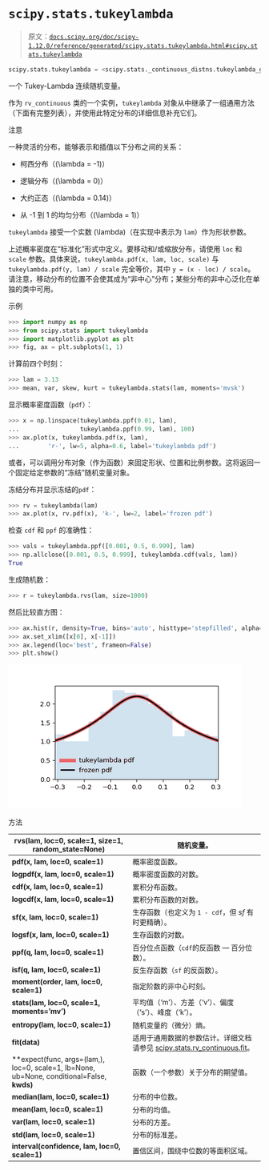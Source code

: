 # `scipy.stats.tukeylambda`

> 原文：[`docs.scipy.org/doc/scipy-1.12.0/reference/generated/scipy.stats.tukeylambda.html#scipy.stats.tukeylambda`](https://docs.scipy.org/doc/scipy-1.12.0/reference/generated/scipy.stats.tukeylambda.html#scipy.stats.tukeylambda)

```py
scipy.stats.tukeylambda = <scipy.stats._continuous_distns.tukeylambda_gen object>
```

一个 Tukey-Lambda 连续随机变量。

作为 `rv_continuous` 类的一个实例，`tukeylambda` 对象从中继承了一组通用方法（下面有完整列表），并使用此特定分布的详细信息补充它们。

注意

一种灵活的分布，能够表示和插值以下分布之间的关系：

+   柯西分布（\(\lambda = -1\)）

+   逻辑分布（\(\lambda = 0\)）

+   大约正态（\(\lambda = 0.14\)）

+   从 -1 到 1 的均匀分布（\(\lambda = 1\)）

`tukeylambda` 接受一个实数 \(\lambda\)（在实现中表示为 `lam`）作为形状参数。

上述概率密度在“标准化”形式中定义。要移动和/或缩放分布，请使用 `loc` 和 `scale` 参数。具体来说，`tukeylambda.pdf(x, lam, loc, scale)` 与 `tukeylambda.pdf(y, lam) / scale` 完全等价，其中 `y = (x - loc) / scale`。请注意，移动分布的位置不会使其成为“非中心”分布；某些分布的非中心泛化在单独的类中可用。

示例

```py
>>> import numpy as np
>>> from scipy.stats import tukeylambda
>>> import matplotlib.pyplot as plt
>>> fig, ax = plt.subplots(1, 1) 
```

计算前四个时刻：

```py
>>> lam = 3.13
>>> mean, var, skew, kurt = tukeylambda.stats(lam, moments='mvsk') 
```

显示概率密度函数（`pdf`）：

```py
>>> x = np.linspace(tukeylambda.ppf(0.01, lam),
...                 tukeylambda.ppf(0.99, lam), 100)
>>> ax.plot(x, tukeylambda.pdf(x, lam),
...        'r-', lw=5, alpha=0.6, label='tukeylambda pdf') 
```

或者，可以调用分布对象（作为函数）来固定形状、位置和比例参数。这将返回一个固定给定参数的“冻结”随机变量对象。

冻结分布并显示冻结的`pdf`：

```py
>>> rv = tukeylambda(lam)
>>> ax.plot(x, rv.pdf(x), 'k-', lw=2, label='frozen pdf') 
```

检查 `cdf` 和 `ppf` 的准确性：

```py
>>> vals = tukeylambda.ppf([0.001, 0.5, 0.999], lam)
>>> np.allclose([0.001, 0.5, 0.999], tukeylambda.cdf(vals, lam))
True 
```

生成随机数：

```py
>>> r = tukeylambda.rvs(lam, size=1000) 
```

然后比较直方图：

```py
>>> ax.hist(r, density=True, bins='auto', histtype='stepfilled', alpha=0.2)
>>> ax.set_xlim([x[0], x[-1]])
>>> ax.legend(loc='best', frameon=False)
>>> plt.show() 
```

![../../_images/scipy-stats-tukeylambda-1.png](img/5478dab6c65ca5fee25357f6d6b605ae.png)

方法

| **rvs(lam, loc=0, scale=1, size=1, random_state=None)** | 随机变量。 |
| --- | --- |
| **pdf(x, lam, loc=0, scale=1)** | 概率密度函数。 |
| **logpdf(x, lam, loc=0, scale=1)** | 概率密度函数的对数。 |
| **cdf(x, lam, loc=0, scale=1)** | 累积分布函数。 |
| **logcdf(x, lam, loc=0, scale=1)** | 累积分布函数的对数。 |
| **sf(x, lam, loc=0, scale=1)** | 生存函数（也定义为 `1 - cdf`，但 *sf* 有时更精确）。 |
| **logsf(x, lam, loc=0, scale=1)** | 生存函数的对数。 |
| **ppf(q, lam, loc=0, scale=1)** | 百分位点函数（`cdf`的反函数 — 百分位数）。 |
| **isf(q, lam, loc=0, scale=1)** | 反生存函数（`sf` 的反函数）。 |
| **moment(order, lam, loc=0, scale=1)** | 指定阶数的非中心时刻。 |
| **stats(lam, loc=0, scale=1, moments=’mv’)** | 平均值（‘m’）、方差（‘v’）、偏度（‘s’）、峰度（‘k’）。 |
| **entropy(lam, loc=0, scale=1)** | 随机变量的（微分）熵。 |
| **fit(data)** | 适用于通用数据的参数估计。详细文档请参见 [scipy.stats.rv_continuous.fit](https://docs.scipy.org/doc/scipy/reference/generated/scipy.stats.rv_continuous.fit.html#scipy.stats.rv_continuous.fit)。 |
| **expect(func, args=(lam,), loc=0, scale=1, lb=None, ub=None, conditional=False, **kwds)** | 函数（一个参数）关于分布的期望值。 |
| **median(lam, loc=0, scale=1)** | 分布的中位数。 |
| **mean(lam, loc=0, scale=1)** | 分布的均值。 |
| **var(lam, loc=0, scale=1)** | 分布的方差。 |
| **std(lam, loc=0, scale=1)** | 分布的标准差。 |
| **interval(confidence, lam, loc=0, scale=1)** | 置信区间，围绕中位数的等面积区域。 |
